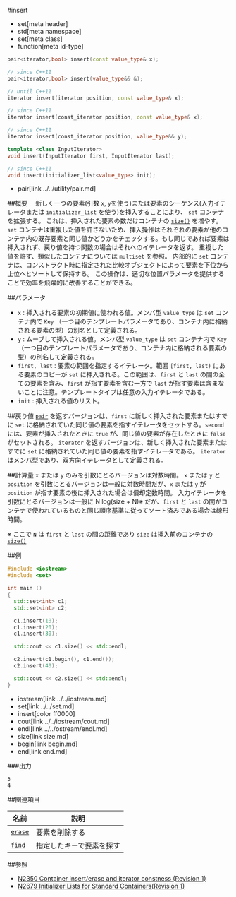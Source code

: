 #insert
* set[meta header]
* std[meta namespace]
* set[meta class]
* function[meta id-type]

```cpp
pair<iterator,bool> insert(const value_type& x);

// since C++11
pair<iterator,bool> insert(value_type&& &);

// until C++11
iterator insert(iterator position, const value_type& x);

// since C++11
iterator insert(const_iterator position, const value_type& x);

// since C++11
iterator insert(const_iterator position, value_type&& y);

template <class InputIterator>
void insert(InputIterator first, InputIterator last);

// since C++11
void insert(initializer_list<value_type> init);
```
* pair[link ../../utility/pair.md]

##概要
　新しく一つの要素(引数 `x`, `y`を使う)または要素のシーケンス(入力イテレータまたは `initializer_list` を使う)を挿入することにより、 `set` コンテナを拡張する。 
これは、挿入された要素の数だけコンテナの [`size()`](./size.md) を増やす。 
 `set` コンテナは重複した値を許さないため、挿入操作はそれぞれの要素が他のコンテナ内の既存要素と同じ値かどうかをチェックする。もし同じであれば要素は挿入されず、戻り値を持つ関数の場合はそれへのイテレータを返す。 
重複した値を許す、類似したコンテナについては `multiset` を参照。 
内部的に `set` コンテナは、コンストラクト時に指定された比較オブジェクトによって要素を下位から上位へとソートして保持する。 
この操作は、適切な位置パラメータを提供することで効率を飛躍的に改善することができる。


##パラメータ
- `x` : 挿入される要素の初期値に使われる値。メンバ型 `value_type` は `set` コンテナ内で `Key` （一つ目のテンプレートパラメータであり、コンテナ内に格納される要素の型）の別名として定義される。
- `y` : ムーブして挿入される値。メンバ型 `value_type` は `set` コンテナ内で `Key` （一つ目のテンプレートパラメータであり、コンテナ内に格納される要素の型）の別名して定義される。
- `first, last` : 要素の範囲を指定するイテレータ。範囲 `[first, last)` にある要素のコピーが `set` に挿入される。この範囲は、`first` と `last` の間の全ての要素を含み、`first` が指す要素を含む一方で `last` が指す要素は含まないことに注意。テンプレートタイプは任意の入力イテレータである。
- `init` : 挿入される値のリスト。


##戻り値
[`pair`](../../utility/pair.md) を返すバージョンは、`first` に新しく挿入された要素またはすでに `set` に格納されていた同じ値の要素を指すイテレータをセットする。`second` には、要素が挿入されたときに `true` が、同じ値の要素が存在したときに `false` がセットされる。
`iterator` を返すバージョンは、新しく挿入された要素またはすでに `set` に格納されていた同じ値の要素を指すイテレータである。
`iterator` はメンバ型であり、双方向イテレータとして定義される。


##計算量
`x` または `y` のみを引数にとるバージョンは対数時間。 
`x` または `y` と `position` を引数にとるバージョンは一般に対数時間だが、`x` または `y` が `position` が指す要素の後に挿入された場合は償却定数時間。 
入力イテレータを引数にとるバージョンは一般に N log(size + N)※ だが、`first` と `last` の間がコンテナで使われているものと同じ順序基準に従ってソート済みである場合は線形時間。 

※ ここで `N` は `first` と `last` の間の距離であり `size` は挿入前のコンテナの [`size()`](./size.md)


##例
```cpp
#include <iostream>
#include <set>

int main ()
{
  std::set<int> c1;
  std::set<int> c2;

  c1.insert(10);
  c1.insert(20);
  c1.insert(30);

  std::cout << c1.size() << std::endl;

  c2.insert(c1.begin(), c1.end());
  c2.insert(40);

  std::cout << c2.size() << std::endl;
}
```
* iostream[link ../../iostream.md]
* set[link ../../set.md]
* insert[color ff0000]
* cout[link ../../iostream/cout.md]
* endl[link ../../ostream/endl.md]
* size[link size.md]
* begin[link begin.md]
* end[link end.md]

###出力
```
3
4
```


##関連項目

| 名前                  | 説明                     |
|-----------------------|--------------------------|
| [`erase`](./erase.md) | 要素を削除する           |
| [`find`](./find.md)   | 指定したキーで要素を探す |


##参照
- [N2350 Container insert/erase and iterator constness (Revision 1)](http://www.open-std.org/jtc1/sc22/wg21/docs/papers/2007/n2350.pdf)
- [N2679 Initializer Lists for Standard Containers(Revision 1)](http://www.open-std.org/jtc1/sc22/wg21/docs/papers/2008/n2679.pdf)
